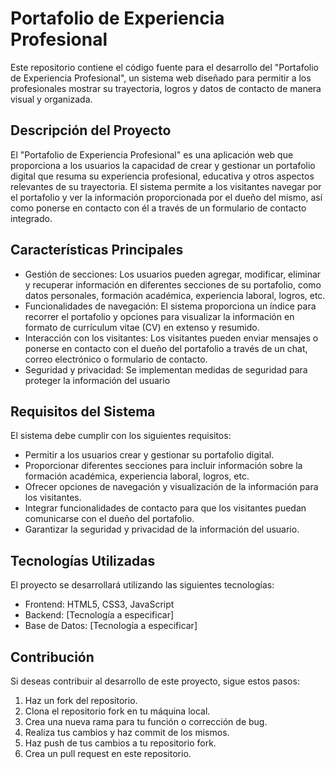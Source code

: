 # Portafolio de Experiencia Profesional

Este repositorio contiene el código fuente para el desarrollo del "Portafolio de Experiencia Profesional", un sistema web diseñado para permitir a los profesionales mostrar su trayectoria, logros y datos de contacto de manera visual y organizada.

## Descripción del Proyecto

El "Portafolio de Experiencia Profesional" es una aplicación web que proporciona a los usuarios la capacidad de crear y gestionar un portafolio digital que resuma su experiencia profesional, educativa y otros aspectos relevantes de su trayectoria. El sistema permite a los visitantes navegar por el portafolio y ver la información proporcionada por el dueño del mismo, así como ponerse en contacto con él a través de un formulario de contacto integrado.

## Características Principales

- Gestión de secciones: Los usuarios pueden agregar, modificar, eliminar y recuperar información en diferentes secciones de su portafolio, como datos personales, formación académica, experiencia laboral, logros, etc.
- Funcionalidades de navegación: El sistema proporciona un índice para recorrer el portafolio y opciones para visualizar la información en formato de currículum vitae (CV) en extenso y resumido.
- Interacción con los visitantes: Los visitantes pueden enviar mensajes o ponerse en contacto con el dueño del portafolio a través de un chat, correo electrónico o formulario de contacto.
- Seguridad y privacidad: Se implementan medidas de seguridad para proteger la información del usuario

## Requisitos del Sistema

El sistema debe cumplir con los siguientes requisitos:

- Permitir a los usuarios crear y gestionar su portafolio digital.
- Proporcionar diferentes secciones para incluir información sobre la formación académica, experiencia laboral, logros, etc.
- Ofrecer opciones de navegación y visualización de la información para los visitantes.
- Integrar funcionalidades de contacto para que los visitantes puedan comunicarse con el dueño del portafolio.
- Garantizar la seguridad y privacidad de la información del usuario.

## Tecnologías Utilizadas

El proyecto se desarrollará utilizando las siguientes tecnologías:

- Frontend: HTML5, CSS3, JavaScript
- Backend: [Tecnología a especificar]
- Base de Datos: [Tecnología a especificar]

## Contribución

Si deseas contribuir al desarrollo de este proyecto, sigue estos pasos:

1. Haz un fork del repositorio.
2. Clona el repositorio fork en tu máquina local.
3. Crea una nueva rama para tu función o corrección de bug.
4. Realiza tus cambios y haz commit de los mismos.
5. Haz push de tus cambios a tu repositorio fork.
6. Crea un pull request en este repositorio.
